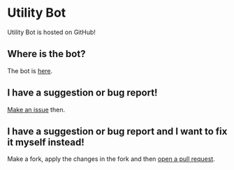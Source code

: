 # Utility Bot
Utility Bot is hosted on GitHub!
## Where is the bot?
The bot is [here](https://chat.stackexchange.com/rooms/1/sandbox).
## I have a suggestion or bug report!
[Make an issue](https://github.com/PlaceReporter99/utility-bot/issues) then.
## I have a suggestion or bug report and I want to fix it myself instead!
Make a fork, apply the changes in the fork and then [open a pull request](https://github.com/PlaceReporter99/utility-bot/pulls).
